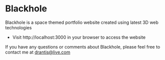 # Blackhole
Blackhole is a space themed portfolio website created using latest 3D web technologies
- Visit http://localhost:3000 in your browser to access the website

If you have any questions or comments about Blackhole, please feel free to contact me at drantis@live.com
